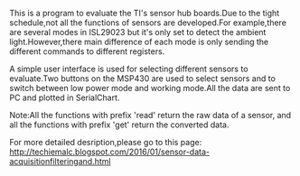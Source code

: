This is a program to evaluate the TI's sensor hub boards.Due to the tight
schedule,not all the functions of sensors are developed.For example,there
are several modes in ISL29023 but it's only set to detect the ambient
light.However,there main difference of each mode is only sending the
different commands to different registers.
  
A simple user interface is used for selecting different sensors to
evaluate.Two buttons on the MSP430 are used to select sensors and to switch
between low power mode and working mode.All the data are sent to PC and
plotted in SerialChart.
  
Note:All the functions with prefix 'read' return the raw data of a sensor,
and all the functions with prefix 'get' return the converted data.

For more detailed desription,please go to this page:
http://techiemalc.blogspot.com/2016/01/sensor-data-acquisitionfilteringand.html
